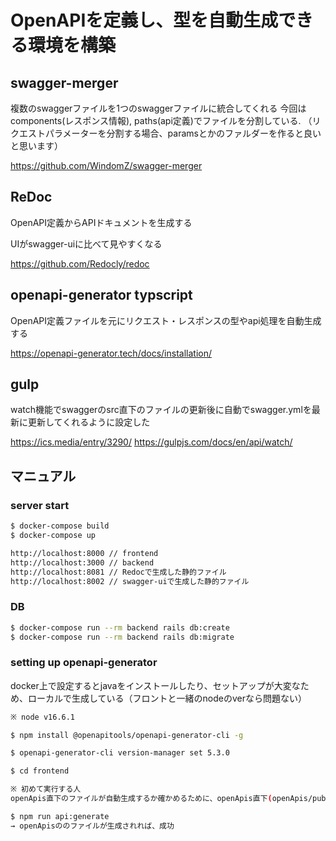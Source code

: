 # OpenAPIを定義し、型を自動生成できる環境を構築

## swagger-merger
複数のswaggerファイルを1つのswaggerファイルに統合してくれる
今回はcomponents(レスポンス情報), paths(api定義)でファイルを分割している.
（リクエストパラメーターを分割する場合、paramsとかのファルダーを作ると良いと思います）

https://github.com/WindomZ/swagger-merger

## ReDoc
OpenAPI定義からAPIドキュメントを生成する

UIがswagger-uiに比べて見やすくなる

https://github.com/Redocly/redoc

## openapi-generator typscript
OpenAPI定義ファイルを元にリクエスト・レスポンスの型やapi処理を自動生成する

https://openapi-generator.tech/docs/installation/

## gulp
watch機能でswaggerのsrc直下のファイルの更新後に自動でswagger.ymlを最新に更新してくれるように設定した

https://ics.media/entry/3290/
https://gulpjs.com/docs/en/api/watch/

## マニュアル

### server start
```sh
$ docker-compose build
$ docker-compose up

http://localhost:8000 // frontend
http://localhost:3000 // backend
http://localhost:8081 // Redocで生成した静的ファイル
http://localhost:8002 // swagger-uiで生成した静的ファイル

```

### DB
```sh
$ docker-compose run --rm backend rails db:create
$ docker-compose run --rm backend rails db:migrate

```


### setting up openapi-generator

docker上で設定するとjavaをインストールしたり、セットアップが大変なため、ローカルで生成している（フロントと一緒のnodeのverなら問題ない）

```sh
※ node v16.6.1

$ npm install @openapitools/openapi-generator-cli -g

$ openapi-generator-cli version-manager set 5.3.0

$ cd frontend

※ 初めて実行する人
openApis直下のファイルが自動生成するか確かめるために、openApis直下(openApis/publicApi/index.tsは残す)は削除して以下を実行してください

$ npm run api:generate
→ openApisののファイルが生成されれば、成功

```
